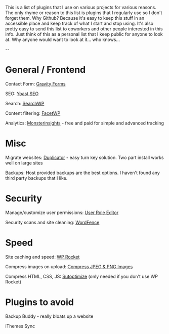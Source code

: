 This is a list of plugins that I use on various projects for various reasons. The only rhyme or reason to this list is plugins that I regularly use so I don't forget them. Why Github? Because it's easy to keep this stuff in an accessible place and keep track of what I start and stop using. It's also pretty easy to send this list to coworkers and other people interested in this info. Just think of this as a personal list that I keep public for anyone to look at. Why anyone would want to look at it... who knows...

--

# General / Frontend

Contact Form: [Gravity Forms](https://www.gravityforms.com/)

SEO: [Yoast SEO](https://wordpress.org/plugins/wordpress-seo/)

Search: [SearchWP](https://searchwp.com/)

Content filtering: [FacetWP](https://facetwp.com/)

Analytics: [Monsterinsights](https://www.monsterinsights.com/) - free and paid for simple and advanced tracking


# Misc

Migrate websites: [Duplicator](https://wordpress.org/plugins/duplicator/) - easy turn key solution. Two part install works well on large sites

Backups: Host provided backups are the best options. I haven't found any third party backups that I like.


# Security

Manage/customize user permissions: [User Role Editor](https://wordpress.org/plugins/user-role-editor/)

Security scans and site cleaning: [WordFence](https://www.wordfence.com/)


# Speed

Site caching and speed: [WP Rocket](https://wp-rocket.me/)

Compress images on upload: [Compress JPEG & PNG Images](https://wordpress.org/plugins/tiny-compress-images/)

Compress HTML, CSS, JS: [Sutoptimize](https://wordpress.org/plugins/autoptimize/) (only needed if you don't use WP Rocket)






# Plugins to avoid

Backup Buddy - really bloats up a website

iThemes Sync
